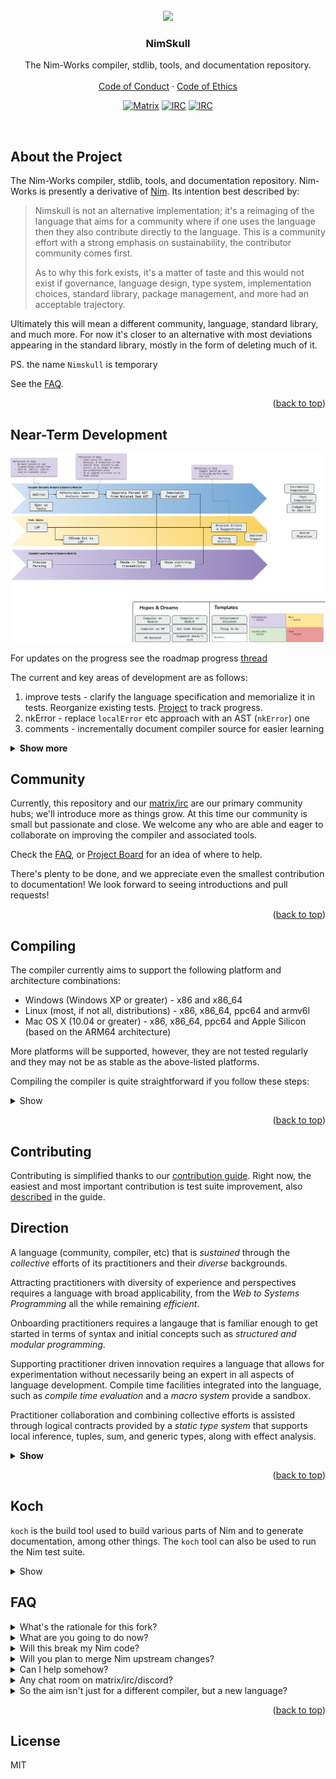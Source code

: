 <div id="top"></div>

<br />

<div align="center">
  <a href="https://github.com/nim-works/nimskull">
    <img src="https://raw.githubusercontent.com/nim-lang/assets/master/Art/logo-crown.png" height="80px"/>
  </a>

  <h3 align="center">NimSkull</h3>
  <p align="center">
    The Nim-Works compiler, stdlib, tools, and documentation repository.
    <br />
    <br />
    <a href="https://github.com/nim-works/nimskull/blob/devel/CODE_OF_CONDUCT.md">Code of Conduct</a>
    ·
    <a href="https://github.com/nim-works/nimskull/blob/devel/ETHOS.md">Code of Ethics</a>
  </p>

[![Matrix](https://img.shields.io/badge/matrix-nim--works-success?style=flat&logo=matrix)][nim-works-matrix]
[![IRC](https://img.shields.io/badge/chat-%23nimworks%20on%20libera.chat-brightgreen?style=flat)](https://web.libera.chat/#nimworks)
[![IRC](https://img.shields.io/badge/chat-%23nimworks-dev%20on%20libera.chat-brightgreen?style=flat)](https://web.libera.chat/#nimworks-dev)

</div>

<br />


## About the Project

The Nim-Works compiler, stdlib, tools, and documentation repository. Nim-Works
is presently a derivative of [Nim][nim-site]. Its intention best described by:

> Nimskull is not an alternative implementation; it's a reimaging of the language
> that aims for a community where if one uses the language then they also
> contribute directly to the language. This is a community effort with a strong
> emphasis on sustainability, the contributor community comes first.
>
> As to why this fork exists, it's a matter of taste and this would not exist
> if governance, language design, type system, implementation choices, standard
> library, package management, and more had an acceptable trajectory.

Ultimately this will mean a different community, language, standard library,
and much more. For now it's closer to an alternative with most deviations
appearing in the standard library, mostly in the form of deleting much of it.

PS. the name `Nimskull` is temporary

See the [FAQ](#FAQ).

<p align="right">(<a href="#top">back to top</a>)</p>

## Near-Term Development

![](./doc/fixup_roadmap.png)

For updates on the progress see the roadmap progress [thread](https://github.com/nim-works/nimskull/discussions/142?sort=new)

The current and key areas of development are as follows:

1. improve tests - clarify the language specification and memorialize it in tests.
   Reorganize existing tests. [Project](https://github.com/nim-works/nimskull/projects/2)
   to track progress.
2. nkError - replace `localError` etc approach with an AST (`nkError`) one
3. comments - incrementally document compiler source for easier learning

<details><summary><b>Show more</b></summary><br />

There are more, the above have been carefully chosen based on the direction of
the language; moreover, their impact is far beyond as described and the
intention is to create a virtuous cycle, examples:

* clarifying the language specification will identify bugs and design flaws that
  in turn will be fixed.
* changes introduced via nkError result in more pure code (`func`) as control-
  flow and effects are no longer intertwined; lead to bug and language
  design fixes due to a broad audit, ease compiler as a library usage for tools

<p align="right">(<a href="#top">back to top</a>)</p>

</details>

## Community

Currently, this repository and our [matrix/irc][nim-works-matrix] are our primary community hubs; we'll introduce more as things grow. At this time our community is small but
passionate and close. We welcome any who are able and eager to collaborate on improving the compiler and associated tools.

Check the [FAQ](#FAQ), or [Project Board](https://github.com/nim-works/nimskull/projects) for an idea of where to help.

There's plenty to be done, and we appreciate even the smallest contribution to
documentation! We look forward to seeing introductions and pull requests!

<p align="right">(<a href="#top">back to top</a>)</p>

## Compiling

The compiler currently aims to support the following platform and
architecture combinations:

  * Windows (Windows XP or greater) - x86 and x86_64
  * Linux (most, if not all, distributions) - x86, x86_64, ppc64 and armv6l
  * Mac OS X (10.04 or greater) - x86, x86_64, ppc64 and Apple Silicon (based on the ARM64 architecture)

More platforms will be supported, however, they are not tested regularly and they
may not be as stable as the above-listed platforms.

Compiling the compiler is quite straightforward if you follow these steps:

<details>
  <summary>Show</summary>
  <br />

First, the C source of an older version of the compiler is needed to
bootstrap the latest version because the compiler itself is written in the
programming language. Those C sources are available within the
[``nim-lang/csources_v1``][csources-v1-repo] repository.

Next, to build from source you will need:

  * A C compiler such as ``gcc`` 3.x/later or an alternative such as ``clang``,
    ``Visual C++`` or ``Intel C++``. It is recommended to use ``gcc`` 3.x or
    later.
  * Either ``git`` or ``wget`` to download the needed source repositories.
  * The ``build-essential`` package when using ``gcc`` on Ubuntu (and likely
    other distros as well).
  * On Windows MinGW 4.3.0 (GCC 8.10) is the minimum recommended compiler.
  * Nim hosts a known working MinGW distribution:
    * [MinGW32.7z](https://nim-lang.org/download/mingw32.7z)
    * [MinGW64.7z](https://nim-lang.org/download/mingw64.7z)

**Windows Note: Cygwin and similar POSIX runtime environments are not supported.**

Then, if you are on a \*nix system or Windows, the following steps should compile
Nim from source using ``gcc``, ``git``, and the ``koch`` build tool.

**Note: The following commands are for the development version of the compiler.**

```bash
git clone https://github.com/nim-works/nimskull.git
cd nimskull
./koch.py boot -d:release
./koch.py tools -d:release
```

Finally, once you have finished the build steps (on Windows, Mac, or Linux) you
should add the ``bin`` directory to your PATH.

</details>

<p align="right">(<a href="#top">back to top</a>)</p>

## Contributing

Contributing is simplified thanks to our [contribution guide](https://nim-works.github.io/nimskull/contributing.html).
Right now, the easiest and most important contribution is test suite improvement, also
[described](https://nim-works.github.io/nimskull/contributing.html#writing-or-improving-tests) in the guide.

## Direction

<!-- This is quite a large block of text to have so close to the top; I reckon it should be summarised in a much shorter version with a show more following it -->


A language (community, compiler, etc) that is *sustained* through the
*collective* efforts of its practitioners and their *diverse* backgrounds.

Attracting practitioners with diversity of experience and perspectives
requires a language with broad applicability, from the *Web to Systems*
*Programming* all the while remaining *efficient*.

Onboarding practitioners requires a langauge that is familiar enough to get
started in terms of syntax and initial concepts such as *structured and*
*modular programming*.

Supporting practitioner driven innovation requires a language that allows for
experimentation without necessarily being an expert in all aspects of language
development. Compile time facilities integrated into the language, such as
*compile time evaluation* and a *macro system* provide a sandbox.

Practitioner collaboration and combining collective efforts is assisted through
logical contracts provided by a *static type system* that supports local
inference, tuples, sum, and generic types, along with effect analysis.

<details><summary><b>Show</b></summary>

A language that develops in such a manner is going to encounter what some might
term as 'instability' via numerous backwards-compatibility breaking changes.
We consider this a feature, instead we:
* favour designs (language or API) that are resilient in the face of change
* employ tools that automatically migrate legacy code or assist in migration
* not ossify poor choices and be honest that we can't make such guarantees

Popular languages are maintained through incredible amounts of funding from
various entities; we do not see, nor seek, this happening for us.
Alternatively, there are a number of languages that require unhealthy amounts
of free labour from a few, we're not interested in that either. Instead as is
described this language will focus on practitioners able to affect their tools
and community.

</details>

<p align="right">(<a href="#top">back to top</a>)</p>

## Koch

``koch`` is the build tool used to build various parts of Nim and to generate
documentation, among other things. The ``koch`` tool can also
be used to run the Nim test suite.

<details>
<summary>Show</summary>

You may execute the tests using ``./koch.py tests``. The tests take a while to
run, but you can run a subset of tests by specifying a category (for example
``./koch.py tests cat async``).

For more information on the ``koch`` build tool please see the documentation
within the [doc/koch.rst](doc/koch.rst) file.

<p align="right">(<a href="#top">back to top</a>)</p>

</details>

## FAQ
<details>
<summary class="blue">What's the rationale for this fork?</summary>
</br>
We love the original vision behind nim-lang; we believe that an element of the
vision was lost. We simply believe a different development process was needed to that which was being used and decided that the best way to see this vision materialize was to enforce that process ourselves.
</details>

<details>
<summary class="blue">What are you going to do now?</summary>
</br>

For the moment, please see our [projects board](https://github.com/nim-works/nimskull/projects) and [direction](#direction) for more information. We envisage great things; however, all great things come with time, and we have a large foundation that was never properly solidified.

</details>

<details>
<summary class="blue">Will this break my Nim code?</summary>
</br>
Maybe. Many experienced users will know that a lot of current code 'works' because of various hacks, or create hacks themselves to make code work. See <a href="https://github.com/nim-works/nimskull/issues/8">#8</a> and the <a href="https://github.com/nim-works/nimskull#direction">direction</a> for more on this.
</details>

<details>
<summary class="blue">Will you plan to merge Nim upstream changes?</summary>
</br>
</br>
Generally? No. There will likely be exceptions to this. Our current focus remains on solidifying the foundations before moving forward.
</details>

<details>
<summary class="blue">Can I help somehow?</summary>
</br>
Presently we're very interested in people contributing; a good start is to help the <a href="https://github.com/nim-works/nimskull/projects/2">"language spec as tests" effort which is being led by @haxscramper</a>. If you're willing to dive deeper into the compiler then see the <a href="https://github.com/nim-works/nimskull/projects">"nkError refactor to make the compiler approachable"</a> project.
</details>

<details>
<summary class="blue">Any chat room on matrix/irc/discord?</summary>
</br>

Yes! Feel free to join us on our [nim-works channel!][nim-works-matrix] Please have a read of our [Code of Conduct](https://github.com/nim-works/nimskull/blob/devel/CODE_OF_CONDUCT.md)

</details>

<details>
<summary class="blue">So the aim isn't just for a different compiler, but a new language?</summary>
</br>
For the moment, we are aiming for a more well-defined spec through excessive testing which might lead to slight language changes to make it more correct.
</details>
<p align="right">(<a href="#top">back to top</a>)</p>

## License
MIT

[nim-site]: https://nim-lang.org
[csources-v1-repo]: https://github.com/nim-lang/csources_v1
[nim-works-matrix]: https://matrix.to/#/#nimworks:envs.net
